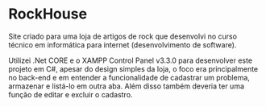 # RockHouse
Site criado para uma loja de artigos de rock que desenvolvi no curso técnico em informática para internet (desenvolvimento de software).

Utilizei .Net CORE e o XAMPP Control Panel v3.3.0 para desenvolver este projeto em C#, apesar do design simples da loja, o foco era principalmente no back-end 
e em entender a funcionalidade de cadastrar um problema, armazenar e listá-lo em outra aba. Além disso também deveria ter uma função de editar e excluir 
o cadastro.
